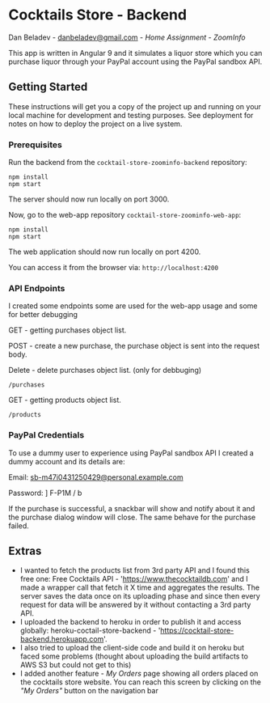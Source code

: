 # Cocktails Store - Backend

Dan Beladev - danbeladev@gmail.com - *Home Assignment - ZoomInfo*

This app is written in Angular 9 and it simulates a liquor store which you can purchase liquor through your PayPal account using the PayPal sandbox API.

## Getting Started

These instructions will get you a copy of the project up and running on your local machine for development and testing purposes. See deployment for notes on how to deploy the project on a live system.

### Prerequisites

Run the backend from the `cocktail-store-zoominfo-backend` repository:

```
npm install
npm start
```

The server should now run locally on port 3000.



Now, go to the web-app repository  `cocktail-store-zoominfo-web-app`:

```
npm install
npm start
```

The web application should now run locally on port 4200.

You can access it from the browser via: `http://localhost:4200`



### API Endpoints

I created some endpoints some are used for the web-app usage and some for better debugging



GET - getting purchases object list.

POST - create a new purchase, the purchase object is sent into the request body.

Delete - delete purchases object list. (only for debbuging)

```
/purchases
```

GET - getting products object list.

```
/products
```

### PayPal Credentials

To use a dummy user to experience using PayPal sandbox API I created a dummy account and its details are:

Email: sb-m47i0431250429@personal.example.com

Password: ] F-P1M / b

If the purchase is successful, a snackbar will show and notify about it and the purchase dialog window will close.
The same behave for the purchase failed.



## Extras

- I wanted to fetch the products list from 3rd party API and I found this free one:
Free Cocktails API - 'https://www.thecocktaildb.com' and I made a wrapper call that fetch it X time and aggregates the results. The server saves the data once on its uploading phase and since then every request for data will be answered by it without contacting a 3rd party API.
- I uploaded the backend to heroku in order to publish it and access globally:
heroku-coctail-store-backend - 'https://cocktail-store-backend.herokuapp.com'.
- I also tried to upload the client-side code and build it on heroku but faced some problems (thought about uploading the build artifacts to AWS S3 but could not get to this)
- I added another feature - *My Orders* page showing all orders placed on the cocktails store website.
You can reach this screen by clicking on the *"My Orders"* button on the navigation bar

